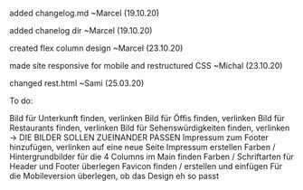 added changelog.md \~Marcel (19.10.20)

added chanelog dir    \~Marcel (19.10.20)

created flex column design \~Marcel (23.10.20)

made site responsive for mobile and restructured CSS \~Michal (23.10.20)

changed rest.html \~Sami (25.03.20)

To do:

Bild für Unterkunft finden, verlinken
Bild für Öffis finden, verlinken
Bild für Restaurants finden, verlinken
Bild für Sehenswürdigkeiten finden, verlinken
-> DIE BILDER SOLLEN ZUEINANDER PASSEN
Impressum zum Footer hinzufügen, verlinken auf eine neue Seite
Impressum erstellen
Farben / Hintergrundbilder für die 4 Columns im Main finden
Farben / Schriftarten für Header und Footer überlegen
Favicon finden / erstellen und einfügen
Für die Mobileversion überlegen, ob das Design eh so passt



